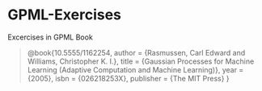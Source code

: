 # GPML-Exercises
Excercises in GPML Book

> @book{10.5555/1162254,
author = {Rasmussen, Carl Edward and Williams, Christopher K. I.},
title = {Gaussian Processes for Machine Learning (Adaptive Computation and Machine Learning)},
year = {2005},
isbn = {026218253X},
publisher = {The MIT Press}
}




